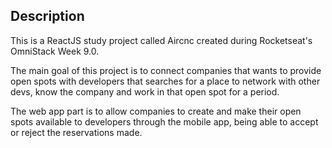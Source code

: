 ## Description

This is a ReactJS study project called Aircnc created during Rocketseat's OmniStack Week 9.0.

The main goal of this project is to connect companies that wants to provide open spots with developers that searches for a place to network with other devs, know the company and work in that open spot for a period.

The web app part is to allow companies to create and make their open spots available to developers through the mobile app, being able to accept or reject the reservations made.